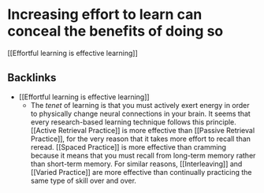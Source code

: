 # Increasing effort to learn can conceal the benefits of doing so
<Stage stage="seedling" />
[[Effortful learning is effective learning]]


## Backlinks
* [[Effortful learning is effective learning]]
	* The *tenet* of learning is that you must actively exert energy in order to physically change neural connections in your brain. It seems that every research-based learning technique follows this principle. [[Active Retrieval Practice]] is more effective than [[Passive Retrieval Practice]], for the very reason that it takes more effort to recall than reread. [[Spaced Practice]] is more effective than cramming because it means that you must recall from long-term memory rather than short-term memory. For similar reasons, [[Interleaving]] and [[Varied Practice]] are more effective than continually practicing the same type of skill over and over.

